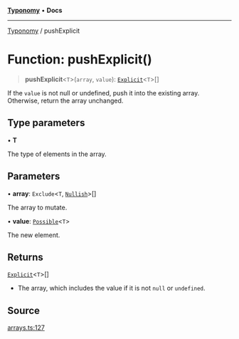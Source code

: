 [**Typonomy**](../README.md) • **Docs**

***

[Typonomy](../globals.md) / pushExplicit

# Function: pushExplicit()

> **pushExplicit**\<`T`\>(`array`, `value`): [`Explicit`](../type-aliases/Explicit.md)\<`T`\>[]

If the `value` is not null or undefined, push it into the existing array.
Otherwise, return the array unchanged.

## Type parameters

• **T**

The type of elements in the array.

## Parameters

• **array**: `Exclude`\<`T`, [`Nullish`](../type-aliases/Nullish.md)\>[]

The array to mutate.

• **value**: [`Possible`](../type-aliases/Possible.md)\<`T`\>

The new element.

## Returns

[`Explicit`](../type-aliases/Explicit.md)\<`T`\>[]

- The array, which includes the value if it is not `null` or `undefined`.

## Source

[arrays.ts:127](https://github.com/softcraft-development/typonomy/blob/c5db2fa8cb85771ae57ef1e5ca7f405fc63a6f0d/src/arrays.ts#L127)
